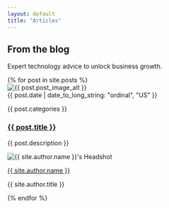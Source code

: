 ```yaml
---
layout: default
title: "Articles"
---
```


<div class="bg-white py-12 sm:py-24">
  <div class="mx-auto max-w-7xl px-6 lg:px-8">
    <div class="mx-auto max-w-2xl lg:max-w-4xl">
      <h2 class="text-3xl font-bold tracking-tight text-sky-600 sm:text-4xl">From the blog</h2>
      <p class="mt-2 text-lg leading-8 text-gray-600">Expert technology advice to unlock business growth.</p>
      <div class="mt-8 space-y-20 lg:mt-16 lg:space-y-20">
      {% for post in site.posts %}
        <article class="relative isolate flex flex-col gap-8 lg:flex-row">
          <div class="relative aspect-[16/9] sm:aspect-[2/1] lg:aspect-square lg:w-64 lg:shrink-0">
            <img src="{{ post.post_image | relative_url }}" alt="{{ post.post_image_alt }}" class="absolute inset-0 h-full w-full rounded-2xl bg-gray-50 object-cover">
            <div class="absolute inset-0 rounded-2xl ring-1 ring-inset ring-gray-900/10"></div>
          </div>
          <div>
            <div class="flex items-center gap-x-4 text-xs">
              <time datetime="2020-03-16" class="text-gray-500">{{ post.date | date_to_long_string: "ordinal", "US" }}</time>
              <p class="relative z-10 rounded-full bg-gray-50 py-1.5 px-3 font-medium text-gray-600 hover:bg-gray-100">{{ post.categories }}</p>
            </div>
            <div class="group relative max-w-xl">
              <h3 class="mt-3 text-lg font-semibold leading-6 text-sky-600 hover:text-sky-900">
                <a href="{{ post.url }}">
                  <span class="absolute inset-0"></span>
                  {{ post.title }}
                </a>
              </h3>
              <p class="mt-5 text-sm leading-6 text-gray-600">{{ post.description }}</p>
            </div>
            <div class="mt-6 flex border-t border-gray-900/5 pt-6">
              <div class="relative flex items-center gap-x-4">
                <img src="{{ site.author.avatar | relative_url }}" alt="{{ site.author.name }}'s Headshot" class="h-10 w-10 rounded-full bg-gray-50">
                <div class="text-sm leading-6">
                  <p class="font-semibold text-sky-600">
                    <a href="{{ site.author.bio_link | relative_url }}">
                      <span class="absolute inset-0"></span>
                      {{ site.author.name }}
                    </a>
                  </p>
                  <p class="text-gray-600">{{ site.author.title }}</p>
                </div>
              </div>
            </div>
          </div>
        </article>
      {% endfor %}
      </div>
    </div>
  </div>
</div>
